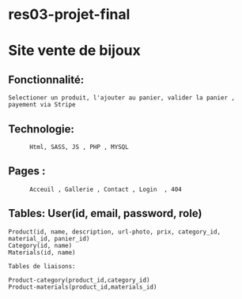 # res03-projet-final


# Site vente de bijoux


## Fonctionnalité:

    Selectioner un produit, l'ajouter au panier, valider la panier , payement via Stripe





## Technologie: 
          Html, SASS, JS , PHP , MYSQL

## Pages :
          Acceuil , Gallerie , Contact , Login  , 404 

## Tables: User(id, email, password, role)
    Product(id, name, description, url-photo, prix, category_id, material_id, panier_id)
    Category(id, name)
    Materials(id, name)
         
    Tables de liaisons: 

    Product-category(product_id,category_id)
    Product-materials(product_id,materials_id)
                 
                      
